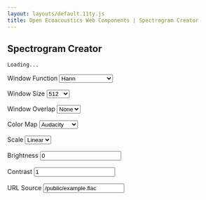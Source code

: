 ```yaml
---
layout: layouts/default.11ty.js
title: Open Ecoacoustics Web Components | Spectrogram Creator
---
```


## Spectrogram Creator

```html
Loading...
```

<div class="container">
    <div class="row">
        <div id="spectrogram-output" class="col">
            <oe-axes>
                <oe-indicator>
                    <oe-spectrogram
                        id="playing-spectrogram"
                        src="/public/example.flac"
                        color-map="audacity"
                        window-function="hann"
                        window-size="512"
                        window-overlap="128"
                    ></oe-spectrogram>
                </oe-indicator>
            </oe-axes>
            <oe-media-controls for="playing-spectrogram"></oe-media-controls>
        </div>
        <div class="col">
            <label>
                Window Function
                <select class="form-select" onchange="updateAttribute('window-function', event.target.value)">
                    <option value="">None</option>
                    <option value="hann" selected>Hann</option>
                    <option value="hamming">Hamming</option>
                    <option value="lanczos">Lanczos</option>
                    <option value="gaussian">Gaussian</option>
                    <option value="tukey">Tukey</option>
                    <option value="blackman">Blackman</option>
                    <option value="exact-blackman">Exact Blackman</option>
                    <option value="blackman-harris">Blackman Harris</option>
                    <option value="backman-nuttall">Blackman Nuttall</option>
                    <option value="kaiser">Kaiser</option>
                    <option value="flat-top">Flat Top</option>
                </select>
            </label>
            <label>
                Window Size
                <select class="form-select" onchange="updateAttribute('window-size', event.target.value)">
                    <!-- <option value="128">128</option> -->
                    <option value="256">256</option>
                    <option value="512" selected>512</option>
                    <option value="1024">1024</option>
                    <option value="2048">2048</option>
                </select>
            </label>
            <label>
                Window Overlap
                <select class="form-select" onchange="updateAttribute('window-overlap', event.target.value)">
                    <option value="0" selected>None</option>
                    <option value="128">128</option>
                    <option value="256">256</option>
                    <option value="512">512</option>
                    <option value="1024">1024</option>
                </select>
            </label>
            <label>
                Color Map
                <select class="form-select" onchange="updateAttribute('color-map', event.target.value)">
                    <option value="grayscale">Grayscale</option>
                    <option value="audacity" selected>Audacity</option>
                    <option value="raven">Raven</option>
                    <option value="cubeHelix">Cube Helix</option>
                    <option value="viridis">Viridis</option>
                    <option value="turbo">Turbo</option>
                    <option value="plasma">Plasma</option>
                    <option value="inferno">Inferno</option>
                    <option value="magma">Magma</option>
                    <option value="gammaII">Gamma II</option>
                    <option value="blue">Blue</option>
                    <option value="green">Green</option>
                    <option value="orange">Orange</option>
                    <option value="purple">Purple</option>
                    <option value="red">Red</option>
                </select>
            </label>
            <label>
                Scale
                <select class="form-select" onchange="booleanAttribute('mel-scale', event.target.value)">
                    <option value="false" selected>Linear</option>
                    <option value="true">Mel</option>
                </select>
            </label>
            <label>
                Brightness
                <input
                    type="number"
                    value="0"
                    step="0.05"
                    class="form-control"
                    onchange="updateAttribute('brightness', Number(event.target.value))"
                />
            </label>
            <label>
                Contrast
                <input
                    type="number"
                    value="1"
                    step="0.05"
                    class="form-control"
                    onchange="updateAttribute('contrast', Number(event.target.value))"
                />
            </label>
            <label>
                URL Source
                <input
                    type="url"
                    value="/public/example.flac"
                    list="source-options"
                    class="form-control"
                    onchange="updateAttribute('src', event.target.value)"
                />
                <datalist id="source-options">
                    <option value="/public/example.flac">/public/example.flac</option>
                    <option value="/public/example_34s.flac">/public/example_34s.flac</option>
                </datalist>
            </label>
        </div>
    </div>
</div>

<script>
window.onload = () => {
     updateCodeExample();
};

function updateCodeExample() {
    // update the code that can be copied
    const codeInputElement = document.getElementById("spectrogram-output");
    const codeOutputElement = document.getElementsByTagName("pre")[0];

    codeOutputElement.innerText = codeInputElement.innerHTML.trim().replace(/^[\s]*/gm, "");
}

function updateAttribute(attribute, value) {
    document.getElementById("playing-spectrogram").setAttribute(attribute, value);

    updateCodeExample();
}

function booleanAttribute(attribute, show) {
    const shouldShow = show === "true";
    const spectrogram = document.getElementById("playing-spectrogram");

    if (shouldShow) {
        spectrogram.setAttribute(attribute, "");
    } else {
        spectrogram.removeAttribute(attribute);
    }
}
</script>

<style>
label {
    display: block;
    padding-bottom: 1rem;
}

oe-spectrogram {
    position: relative;
    width: 400px;
    height: 400px;
}
</style>

